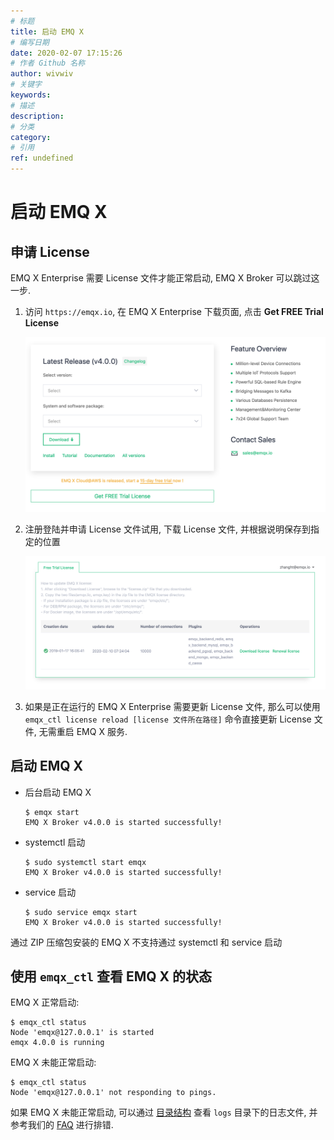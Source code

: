 ```yaml
---
# 标题
title: 启动 EMQ X
# 编写日期
date: 2020-02-07 17:15:26
# 作者 Github 名称
author: wivwiv
# 关键字
keywords:
# 描述
description:
# 分类
category: 
# 引用
ref: undefined
---
```


# 启动 EMQ X

## 申请 License

EMQ X Enterprise 需要 License 文件才能正常启动, EMQ X Broker 可以跳过这一步.

1. 访问 `https://emqx.io`,  在 EMQ X Enterprise 下载页面, 点击 **Get FREE Trial License**

    ![](./static/WX20200210-153301@2x.png)

2. 注册登陆并申请 License 文件试用, 下载 License 文件, 并根据说明保存到指定的位置

    ![](./static/WX20200210-153822@2x.png)

3. 如果是正在运行的 EMQ X Enterprise 需要更新 License 文件, 那么可以使用 `emqx_ctl license reload [license 文件所在路径]` 命令直接更新 License 文件, 无需重启 EMQ X 服务.

## 启动 EMQ X

+ 后台启动 EMQ X

    ```
    $ emqx start
    EMQ X Broker v4.0.0 is started successfully!
    ```

+ systemctl 启动

    ```
    $ sudo systemctl start emqx
    EMQ X Broker v4.0.0 is started successfully!
    ```

+ service 启动

    ```
    $ sudo service emqx start
    EMQ X Broker v4.0.0 is started successfully!
    ```

通过 ZIP 压缩包安装的 EMQ X 不支持通过 systemctl 和 service 启动

## 使用 `emqx_ctl` 查看 EMQ X 的状态

EMQ X 正常启动: 
```
$ emqx_ctl status
Node 'emqx@127.0.0.1' is started
emqx 4.0.0 is running
```

EMQ X 未能正常启动:
```
$ emqx_ctl status
Node 'emqx@127.0.0.1' not responding to pings.
```

如果 EMQ X 未能正常启动, 可以通过 [目录结构](using-emqx/directory.md) 查看 `logs` 目录下的日志文件, 并参考我们的 [FAQ]([FAQ](faq/index.md#)) 进行排错.